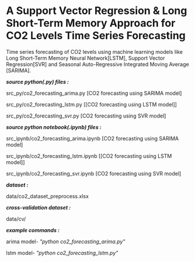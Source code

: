 # A Support Vector Regression & Long Short-Term Memory Approach for CO2 Levels Time Series Forecasting

Time series forecasting of CO2 levels using machine learning models like Long Short-Term Memory
Neural Network[LSTM], Support Vector Regression[SVR] and Seasonal Auto-Regressive Integrated Moving Average [SARIMA].




**_source python(.py) files :_**

src_py/co2_forecasting_arima.py [CO2 forecasting using SARIMA model]

src_py/co2_forecasting_lstm.py [[CO2 forecasting using LSTM model]]

src_py/co2_forecasting_svr.py [CO2 forecasting using SVR model]



**_source python notebook(.ipynb) files :_**

src_ipynb/co2_forecasting_arima.ipynb [CO2 forecasting using SARIMA model]

src_ipynb/co2_forecasting_lstm.ipynb [[CO2 forecasting using LSTM model]]

src_ipynb/co2_forecasting_svr.ipynb [CO2 forecasting using SVR model]



**_dataset :_**

data/co2_dataset_preprocess.xlsx


**_cross-validation dataset :_**

data/cv/



**_example commands :_**

arima model- _"python co2_forecasting_arima.py"_

lstm model- _"python co2_forecasting_lstm.py"_


